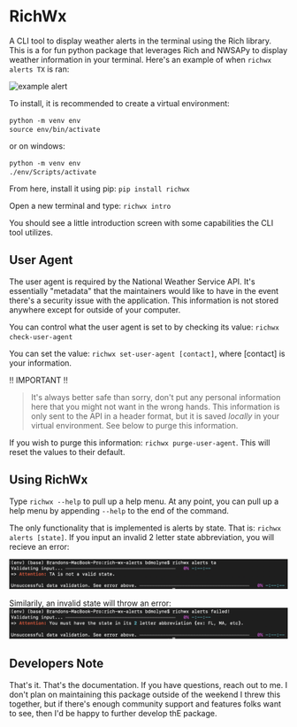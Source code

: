# RichWx
A CLI tool to display weather alerts in the terminal using the Rich library. This is a for fun python package that leverages Rich and NWSAPy to display weather information in your terminal. Here's an example of when `richwx alerts TX` is ran:

![example alert](images/example.png)

To install, it is recommended to create a virtual environment:

```
python -m venv env
source env/bin/activate
```

or on windows:
```
python -m venv env
./env/Scripts/activate
```
From here, install it using pip: `pip install richwx`

Open a new terminal and type: `richwx intro`

You should see a little introduction screen with some capabilities the CLI tool utilizes.

## User Agent
The user agent is required by the National Weather Service API. It's essentially "metadata" that the maintainers would like to have in the event there's a security issue with the application. This information is not stored anywhere except for outside of your computer.

You can control what the user agent is set to by checking its value: `richwx check-user-agent`

You can set the value: `richwx set-user-agent [contact]`, where [contact] is your information.

!! IMPORTANT !!
> It's always better safe than sorry, don't put any personal information here that you might not want in the wrong hands. This information is only sent to the API in a header format, but it is saved _locally_ in your virtual environment. See below to purge this information.

If you wish to purge this information: `richwx purge-user-agent`. This will reset the values to their default.

Using RichWx
------------
Type ``richwx --help`` to pull up a help menu. At any point, you can pull up a help menu
by appending ``--help`` to the end of the command.

The only functionality that is implemented is alerts by state. That is: `richwx alerts [state]`. If you input an invalid 2 letter state abbreviation, you will recieve an error:

![invalid input 1](images/invalid_2_letters.png)

Similarily, an invalid state will throw an error:
![invalid input 2](images/invalid_state.png)

Developers Note
---------------
That's it. That's the documentation. If you have questions, reach out to me. I don't plan on maintaining this package outside of the weekend I threw this together, but if there's enough community support and features folks want to see, then I'd be happy to further develop thE package.


